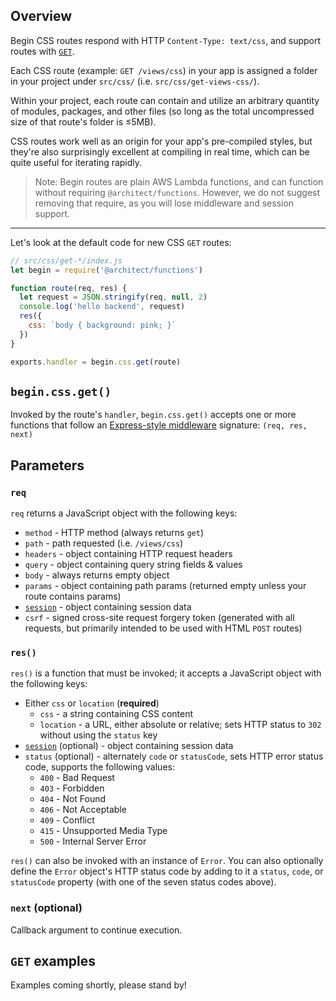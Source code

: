 ## Overview

Begin CSS routes respond with HTTP `Content-Type: text/css`, and support routes with [`GET`](#begin-css-get-).

Each CSS route (example: `GET /views/css`) in your app is assigned a folder in your project under `src/css/` (i.e. `src/css/get-views-css/`).

Within your project, each route can contain and utilize an arbitrary quantity of modules, packages, and other files (so long as the total uncompressed size of that route's folder is ≤5MB).
<!-- @todo more about cloud function limits doc(s) -->

CSS routes work well as an origin for your app's pre-compiled styles, but they're also surprisingly excellent at compiling in real time, which can be quite useful for iterating rapidly.

> Note: Begin routes are plain AWS Lambda functions, and can function without requiring `@architect/functions`. However, we do not suggest removing that require, as you will lose middleware and session support.

---

Let's look at the default code for new CSS `GET` routes:

```js
// src/css/get-*/index.js
let begin = require('@architect/functions')

function route(req, res) {
  let request = JSON.stringify(req, null, 2)
  console.log('hello backend', request)
  res({
    css: `body { background: pink; }`
  })
}

exports.handler = begin.css.get(route)
```


## `begin.css.get()`

Invoked by the route's `handler`, `begin.css.get()` accepts one or more functions that follow an [Express-style middleware](https://expressjs.com/en/guide/writing-middleware.html) signature: `(req, res, next)`

## Parameters

### `req`

`req` returns a JavaScript object with the following keys:

- `method` - HTTP method (always returns `get`)
- `path` - path requested (i.e. `/views/css`)
- `headers` - object containing HTTP request headers
- `query` - object containing query string fields & values
- `body` - always returns empty object
- `params` - object containing path params (returned empty unless your route contains params)
- [`session`](/en/routes-functions/sessions/) - object containing session data
- `csrf` - signed cross-site request forgery token (generated with all requests, but primarily intended to be used with HTML `POST` routes)


### `res()`

`res()` is a function that must be invoked; it accepts a JavaScript object with the following keys:

- Either `css` or `location` (**required**)
  - `css` - a string containing CSS content
  - `location` - a URL, either absolute or relative; sets HTTP status to `302` without using the `status` key
- [`session`](/en/routes-functions/sessions/#how-sessions-work) (optional) - object containing session data
- `status` (optional) - alternately `code` or `statusCode`, sets HTTP error status code, supports the following values:
  - `400` - Bad Request
  - `403` - Forbidden
  - `404` - Not Found
  - `406` - Not Acceptable
  - `409` - Conflict
  - `415` - Unsupported Media Type
  - `500` - Internal Server Error

`res()` can also be invoked with an instance of `Error`. You can also optionally define the `Error` object's HTTP status code by adding to it a `status`, `code`, or `statusCode` property (with one of the seven status codes above).


### `next` (optional)

Callback argument to continue execution.


## `GET` examples

Examples coming shortly, please stand by!
